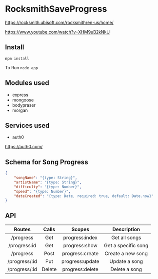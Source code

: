 # RocksmithSaveProgress


https://rocksmith.ubisoft.com/rocksmith/en-us/home/

https://www.youtube.com/watch?v=XHM9uB2kNkU

## Install
`npm install`

To Run
`node app`


## Modules used
- express
- mongoose
- bodypraser
- morgan

## Services used
- auth0

https://auth0.com/

## Schema for Song Progress
```json
{
    "songName": "{type: String}",
	"artistName": "{type: String}",
	"difficulty": "{type: Number}",
	"speed": "{type: Number}",
	"dateCreated": "{type: Date, required: true, default: Date.now}"
}
```

## API

| Routes        | Calls     | Scopes          | Description         |
|:-------------:|:---------:|:---------------:|:-------------------:|
| /progress     | Get       | progress:index  | Get all songs       |
| /progress:id  | Get       | progress:show   | Get a specific song |
| /progress     | Post      | progress:create | Create a new song   |
| /progress/:id | Put       | progress:update | Update a song       |
| /progress/:id | Delete    | progress:delete | Delete a song       |
